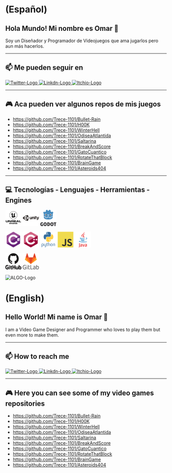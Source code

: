 # (Español)
## Hola Mundo! Mi nombre es Omar 👋

Soy un Diseñador y Programador de Videojuegos que ama jugarlos pero aun más hacerlos.

---

## 📫 Me pueden seguir en
<a href="https://twitter.com/OmarBazziDP" target="_blank" title="Twitter - @OmarBazziDP">
<img src="https://user-images.githubusercontent.com/22348284/168504092-b4b07aed-5044-4805-8a85-94ca606dd2fa.svg" alt="Twitter-Logo" style="width:60px;"/>
</a>

<a href="https://www.linkedin.com/in/omar-bazzi-sf/" target="_blank" title="Linkedin - Omar Bazzi">
<img src="https://user-images.githubusercontent.com/22348284/168504412-4aec7fcf-563e-4b98-ae06-449c43f68754.svg" alt="Linkdn-Logo" style="width:60px;"/>
</a>

<a href="https://cleric13.itch.io/" target="_blank" title="itch.io - NiceBug Games">
<img src="https://user-images.githubusercontent.com/22348284/168504541-e9951f8e-11a6-4419-8633-253aa2020328.svg" alt="Itchio-Logo" style="width:60px;"/>
</a>

---


<!--- 🔭 Actualmente estoy trabajando en el juego "YVA" que sirve de base a un curso de formacion para introducirse a la creacion de Videojuegos y en proyecto pequeños con [Pilas Engine](https://pilas-engine.com.ar/) que tienen como objetivo enseñar programación de Videojuegos a alumnos de primaria y secundaria.
- 🌱 Actualmente estoy tratando de aprender nociones de UI/UX con un enfoque mas orientado a la accesibilidad (el futuro es accesible). -->

## :video_game: Aca pueden ver algunos repos de mis juegos
- https://github.com/Trece-1101/Bullet-Rain
- https://github.com/Trece-1101/H00K
- https://github.com/Trece-1101/WinterHell
- https://github.com/Trece-1101/OdiseaAtlantida
- https://github.com/Trece-1101/Saltarina
- https://github.com/Trece-1101/BreakAndScore
- https://github.com/Trece-1101/GatoCuantico
- https://github.com/Trece-1101/RotateThatBlock
- https://github.com/Trece-1101/BrainGame
- https://github.com/Trece-1101/Asteroids404

---

## :computer: Tecnologías - Lenguajes - Herramientas - Engines
<img src="https://github.com/devicons/devicon/blob/master/icons/unrealengine/unrealengine-original-wordmark.svg" alt="Unreal-Logo" style="width:10%;"/>    <img src="https://github.com/devicons/devicon/blob/master/icons/unity/unity-original-wordmark.svg" alt="Unity-Logo" style="width:10%;"/>    <img src="https://github.com/devicons/devicon/blob/master/icons/godot/godot-original-wordmark.svg" alt="Godot-Logo" style="width:10%;"/>

<img src="https://github.com/devicons/devicon/blob/master/icons/csharp/csharp-original.svg" alt="CSharp-Logo" style="width:10%;"/>    <img src="https://github.com/devicons/devicon/blob/master/icons/cplusplus/cplusplus-original.svg" alt="CPP-Logo" style="width:10%;"/>    <img src="https://github.com/devicons/devicon/blob/master/icons/python/python-original-wordmark.svg" alt="Python-Logo" style="width:10%;"/>    <img src="https://github.com/devicons/devicon/blob/master/icons/javascript/javascript-original.svg" alt="JS-Logo" style="width:10%;"/>    <img src="https://github.com/devicons/devicon/blob/master/icons/java/java-original-wordmark.svg" alt="Java-Logo" style="width:10%;"/>

<img src="https://github.com/devicons/devicon/blob/master/icons/github/github-original-wordmark.svg" alt="GitHub-Logo" style="width:10%;"/>    <img src="https://github.com/devicons/devicon/blob/master/icons/gitlab/gitlab-original-wordmark.svg" alt="GitLab-Logo" style="width:10%;"/>

<img src="" alt="ALGO-Logo" style="width:10%;"/>




##
##
# (English)

## Hello World! Mi name is Omar 👋

I am a Video Game Designer and Programmer who loves to play them but even more to make them.

---

## 📫 How to reach me
<a href="https://twitter.com/OmarBazziDP" target="_blank" title="Twitter - @OmarBazziDP">
<img src="https://user-images.githubusercontent.com/22348284/168504092-b4b07aed-5044-4805-8a85-94ca606dd2fa.svg" alt="Twitter-Logo" style="width:60px;"/>
</a>

<a href="https://www.linkedin.com/in/omar-bazzi-sf/" target="_blank" title="Linkedin - Omar Bazzi">
<img src="https://user-images.githubusercontent.com/22348284/168504412-4aec7fcf-563e-4b98-ae06-449c43f68754.svg" alt="Linkdn-Logo" style="width:60px;"/>
</a>

<a href="https://cleric13.itch.io/" target="_blank" title="itch.io - NiceBug Games">
<img src="https://user-images.githubusercontent.com/22348284/168504541-e9951f8e-11a6-4419-8633-253aa2020328.svg" alt="Itchio-Logo" style="width:60px;"/>
</a>

---



<!---
- 🔭 I’m currently working on a videogame named "Saltarina" (Bouncy) which is kind of a basis-game for a training course to introduce students to the creation of videogames and in tiny projects with [Pilas Engine](https://pilas-engine.com.ar/) which aim is to teach (videogames) programming to elementary and high school estudents.
- 🌱 I’m currently learning notions of UI / UX with a more accessibility-oriented approach (future is accessible).-->
## :video_game: Here you can see some of my video games repositories
- https://github.com/Trece-1101/Bullet-Rain
- https://github.com/Trece-1101/H00K
- https://github.com/Trece-1101/WinterHell
- https://github.com/Trece-1101/OdiseaAtlantida
- https://github.com/Trece-1101/Saltarina
- https://github.com/Trece-1101/BreakAndScore
- https://github.com/Trece-1101/GatoCuantico
- https://github.com/Trece-1101/RotateThatBlock
- https://github.com/Trece-1101/BrainGame
- https://github.com/Trece-1101/Asteroids404
